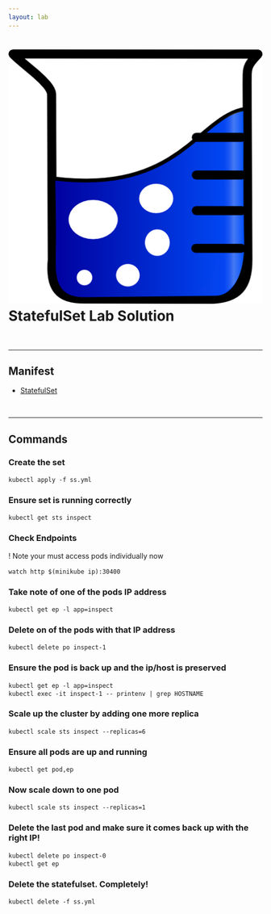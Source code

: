 ```yaml
---
layout: lab
---
```


# <img src="/assets/sol.png" class="section"/> StatefulSet Lab Solution

<br/>

---
## Manifest

+ [StatefulSet](./ss.yml)

<br/>

---
## Commands

### Create the set

```shell
kubectl apply -f ss.yml
```

### Ensure set is running correctly

```shell
kubectl get sts inspect
```

### Check Endpoints

! Note your must access pods individually now

```shell
watch http $(minikube ip):30400
```

### Take note of one of the pods IP address

```shell
kubectl get ep -l app=inspect
```

### Delete on of the pods with that IP address

```shell
kubectl delete po inspect-1
```

### Ensure the pod is back up and the ip/host is preserved

```shell
kubectl get ep -l app=inspect
kubectl exec -it inspect-1 -- printenv | grep HOSTNAME
```

### Scale up the cluster by adding one more replica

```shell
kubectl scale sts inspect --replicas=6
```

### Ensure all pods are up and running

```shell
kubectl get pod,ep
```

### Now scale down to one pod

```shell
kubectl scale sts inspect --replicas=1
```

### Delete the last pod and make sure it comes back up with the right IP!

```shell
kubectl delete po inspect-0
kubectl get ep
```

### Delete the statefulset. Completely!

```shell
kubectl delete -f ss.yml
```